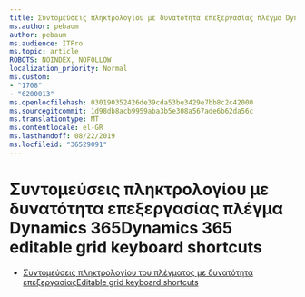 ```yaml
---
title: Συντομεύσεις πληκτρολογίου με δυνατότητα επεξεργασίας πλέγμα Dynamics 365
ms.author: pebaum
author: pebaum
ms.audience: ITPro
ms.topic: article
ROBOTS: NOINDEX, NOFOLLOW
localization_priority: Normal
ms.custom:
- "1708"
- "6200013"
ms.openlocfilehash: 030190352426de39cda53be3429e7bb8c2c42000
ms.sourcegitcommit: 1d98db8acb9959aba3b5e308a567ade6b62da56c
ms.translationtype: MT
ms.contentlocale: el-GR
ms.lasthandoff: 08/22/2019
ms.locfileid: "36529091"
---
```

# <a name="dynamics-365-editable-grid-keyboard-shortcuts"></a><span data-ttu-id="9429d-102">Συντομεύσεις πληκτρολογίου με δυνατότητα επεξεργασίας πλέγμα Dynamics 365</span><span class="sxs-lookup"><span data-stu-id="9429d-102">Dynamics 365 editable grid keyboard shortcuts</span></span>

* [<span data-ttu-id="9429d-103">Συντομεύσεις πληκτρολογίου του πλέγματος με δυνατότητα επεξεργασίας</span><span class="sxs-lookup"><span data-stu-id="9429d-103">Editable grid keyboard shortcuts</span></span>](https://docs.microsoft.com/dynamics365/customer-engagement/basics/keyboard-shortcuts#editable-grids-views)

